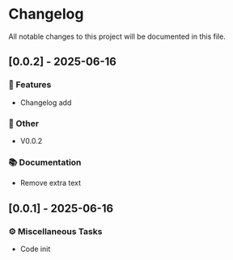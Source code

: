 # Changelog

All notable changes to this project will be documented in this file.

## [0.0.2] - 2025-06-16

### 🚀 Features

- Changelog add

### 💼 Other

- V0.0.2

### 📚 Documentation

- Remove extra text

## [0.0.1] - 2025-06-16

### ⚙️ Miscellaneous Tasks

- Code init

<!-- generated by git-cliff -->
